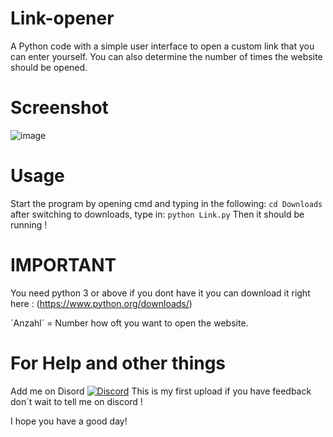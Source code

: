 # Link-opener
A Python code with a simple user interface to open a custom link that you can enter yourself. You can also determine the number of times the website should be opened.

# Screenshot
![image](https://github.com/Chirooon/Link-opener/assets/155199793/93ac2d35-5c51-4849-ac73-bfb3920ec70e)

# Usage
Start the program by opening cmd and typing in the following: `cd Downloads` after switching to downloads, type in: `python Link.py`
Then it should be running !

# IMPORTANT
You need python 3 or above if you dont have it you can download it right here : (https://www.python.org/downloads/)

´Anzahl´ = Number how oft you want to open the website.

# For Help and other things
Add me on Disord [![Discord](https://img.shields.io/badge/Add_me_on-Discord-blue.svg)](https://discord.com/users/chiron6750)
This is my first upload if you have feedback don´t wait to tell me on discord !

I hope you have a good day!







